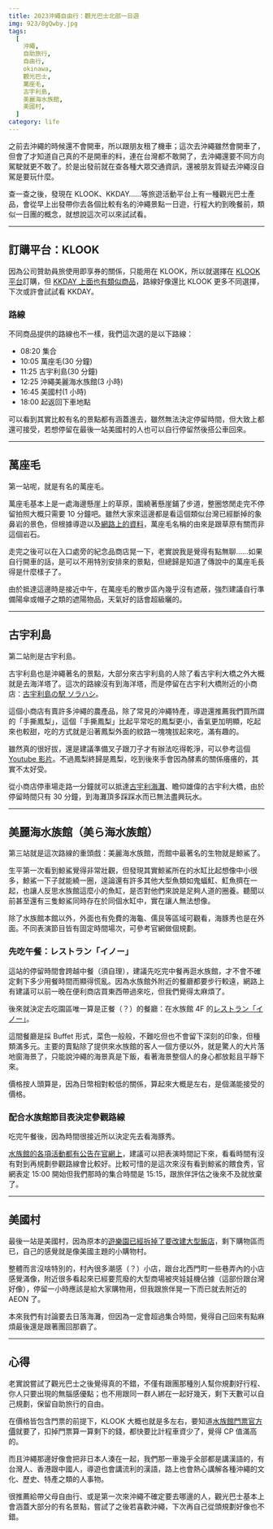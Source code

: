 ```yaml
---
title: 2023沖繩自由行：觀光巴士北部一日遊
img: 923/8gQwby.jpg
tags:
  [
    沖繩,
    自助旅行,
    自由行,
    okinawa,
    觀光巴士,
    萬座毛,
    古宇利島,
    美麗海水族館,
    美國村,
  ]
category: life
---
```


之前去沖繩的時候還不會開車，所以跟朋友租了機車；這次去沖繩雖然會開車了，但會了才知道自己真的不是開車的料，連在台灣都不敢開了，去沖繩還要不同方向駕駛就更不敢了。於是出發前就在查各種大眾交通資訊，還被朋友質疑去沖繩沒自駕是要玩什麼。

查一查之後，發現在 KLOOK、KKDAY……等旅遊活動平台上有一種觀光巴士產品，會從早上出發帶你去各個比較有名的沖繩景點一日遊，行程大約到晚餐前，類似一日團的概念，就想說這次可以來試試看。

<!--more-->

---

## 訂購平台：KLOOK

因為公司贊助員旅使用即享券的關係，只能用在 KLOOK，所以就選擇在 [KLOOK 平台](https://www.klook.com/zh-TW/activity/19157-north-okinawa-okinawa-churaumi-aquarium-cape-manza-join-bus-tour/)訂購，但 [KKDAY 上面也有類似商品](https://www.kkday.com/zh-tw/product/productlist?page=1&keyword=%E6%B2%96%E7%B9%A9%20%E8%A7%80%E5%85%89%E5%B7%B4%E5%A3%AB&qs=%E6%B2%96%E7%B9%A9%20%E8%A7%80%E5%85%89%E5%B7%B4%E5%A3%AB)，路線好像還比 KLOOK 更多不同選擇，下次或許會試試看 KKDAY。

<article-img img="922/KZ2phf.jpg" aspect-ratio="4/3"></article-img>

### 路線

不同商品提供的路線也不一樣，我們這次選的是以下路線：

- 08:20 集合
- 10:05 萬座毛(30 分鐘)
- 11:25 古宇利島(30 分鐘)
- 12:25 沖繩美麗海水族館(3 小時)
- 16:45 美國村(1 小時)
- 18:00 起返回下車地點

可以看到其實比較有名的景點都有涵蓋進去，雖然無法決定停留時間，但大致上都還可接受，若想停留在最後一站美國村的人也可以自行停留然後搭公車回來。

---

## 萬座毛

<article-img img="922/xa0fff.jpg" aspect-ratio="4/3"></article-img>

第一站呢，就是有名的萬座毛。

萬座毛基本上是一處海邊懸崖上的草原，圍繞著懸崖鋪了步道，整圈悠閒走完不停留拍照大概只需要 10 分鐘吧。雖然大家來這邊都是看這個類似台灣已經斷掉的象鼻岩的景色，但根據導遊以及[網路上的資料](https://tc.tabirai.net/sightseeing/article/okinawa-manzamo/)，萬座毛名稱的由來是跟草原有關而非這個岩石。

走完之後可以在入口處旁的紀念品商店晃一下，老實說我是覺得有點無聊……如果自行開車的話，是可以不用特別安排來的景點，但總歸是知道了傳說中的萬座毛長得是什麼樣子了。

由於抵達這邊時是接近中午，在萬座毛的散步區內幾乎沒有遮蔽，強烈建議自行準備陽傘或帽子之類的遮陽物品，天氣好的話會超級曬的。

---

## 古宇利島

<article-img img="923/7v1ib9.jpg" aspect-ratio="4/3"></article-img>

第二站則是古宇利島。

古宇利島也是沖繩著名的景點，大部分來古宇利島的人除了看古宇利大橋之外大概就是去海洋塔了。這次的路線沒有到海洋塔，而是停留在古宇利大橋附近的小商店：[古宇利島の駅 ソラハシ](https://sora-hashi.com/)。

這個小商店有賣許多沖繩的農產品，除了常見的沖繩特產，導遊還推薦我們買所謂的「手撕鳳梨」，這個「手撕鳳梨」比起平常吃的鳳梨更小，香氣更加明顯，吃起來也較甜，吃的方式就是沿著鳳梨外面的紋路一塊塊拔起來吃，滿有趣的。

<article-img img="922/Yq03vM.jpg" aspect-ratio="4/3"></article-img>

雖然真的很好拔，還是建議準備叉子跟刀子才有辦法吃得乾淨，可以參考這個 [Youtube 影片](https://www.youtube.com/watch?v=kHHJ0R4QUgg)。不過鳳梨終歸是鳳梨，吃到後來手會因為酵素的關係癢癢的，其實不太好受。

從小商店停車場走路一分鐘就可以抵達[古宇利海灘](https://maps.app.goo.gl/dqEoYK1RbL7LV3Pw5)、瞻仰雄偉的古宇利大橋，由於停留時間只有 30 分鐘，到海灘頂多踩踩水而已無法盡興玩水。

---

## 美麗海水族館（美ら海水族館）

<article-img img="923/8gQwby.jpg" aspect-ratio="4/3"></article-img>

第三站就是這次路線的重頭戲：美麗海水族館，而館中最著名的生物就是鯨鯊了。

生平第一次看到鯨鯊覺得非常壯觀，但發現其實鯨鯊所在的水缸比起想像中小很多，鯨鯊一下子就能繞一圈，遑論還有許多其他大型魚類如鬼蝠魟、魟魚擠在一起，也讓人反思水族館這麼小的魚缸，是否對他們來說是足夠人道的圈養。聽聞以前甚至還有三隻鯨鯊同時存在於同個水缸中，實在讓人無法想像。

除了水族館本館以外，外面也有免費的海龜、儒艮等區域可觀看，海豚秀也是在外面。不同表演節目皆有固定時間場次，可參考官網做個規劃。

### 先吃午餐：レストラン「イノー」

這站的停留時間會跨越中餐（須自理），建議先吃完中餐再逛水族館，才不會不確定剩下多少用餐時間而顯得慌亂。因為水族館外附近的餐廳都要步行較遠，網路上有建議可以前一晚在便利商店買東西帶過來吃，但我們覺得太麻煩了。

後來就決定去吃園區唯一算是正餐（？）的餐廳：在水族館 4F 的[レストラン「イノー」](https://churaumi.okinawa/area/restaurant/inoh/)。

<article-img img="924/obdKNN.jpg" aspect-ratio="4/3"></article-img>

這間餐廳是採 Buffet 形式，菜色一般般，不難吃但也不會留下深刻的印象，但種類滿多元。主要的賣點除了提供來水族館的客人一個方便以外，就是驚人的大片落地窗海景了，只能說沖繩的海景真是下飯，看著海景整個人的身心都放鬆且平靜下來。

價格按人頭算是<text-price currency="JPY" price="2200"></text-price>，因為日幣相對較低的關係，算起來大概是<text-price currency="TWD" price="500"></text-price>左右，是個滿能接受的價格。

### 配合水族館節目表決定參觀路線

吃完午餐後，因為時間很接近所以決定先去看海豚秀。

[水族館的各項活動都有公告在官網上](https://churaumi.okinawa/tc/program/)，建議可以把表演時間記下來，看看時間有沒有對到再規劃參觀路線會比較好。比較可惜的是這次來沒有看到鯨鯊的餵食秀，官網表定 15:00 開始但我們那時的集合時間是 15:15，跟旅伴評估之後來不及就放棄了。

---

## 美國村

<article-img img="922/RbW4Cd.jpg" aspect-ratio="4/3"></article-img>

最後一站是美國村，因為原本的[遊樂園已經拆掉了要改建大型飯店](https://okinawa.letsgojp.com/archives/518614/)，剩下購物區而已，自己的感覺就是像美國主題的小購物村。

整體而言沒啥特別的，村內很多潮感（？）小店，跟台北西門町一些巷弄內的小店感覺滿像，附近很多看起來已經要荒廢的大型商場被夾娃娃機佔據（這部份跟台灣好像），停留一小時應該是給大家購物用，但我跟旅伴晃一下而已就去附近的 AEON 了。

本來我們有討論要去日落海灘，但因為一定會超過集合時間，覺得自己回來有點麻煩最後還是跟著團回那霸了。

---

## 心得

老實說嘗試了觀光巴士之後覺得真的不錯，不僅有跟團那種別人幫你規劃好行程、你人只要出現的無腦感優點；也不用跟同一群人綁在一起好幾天，剩下天數可以自己規劃，保留自助旅行的自由。

在價格皆包含門票的前提下，KLOOK 大概也就是<text-price currency="TWD" price="1000"></text-price>多左右，要知道[水族館門票官方價](https://churaumi.okinawa/sp/tc/guide/info/)就要<text-price currency="JPY" price="2180"></text-price>了，扣掉門票算一算剩下的錢，都快要比計程車資少了，覺得 CP 值滿高的。

而且沖繩那邊好像會把非日本人湊在一起，我們那一車幾乎全部都是講漢語的，有台灣人、香港跟中國人，導遊也會講流利的漢語，路上也會熱心講解各種沖繩的文化、歷史、特產之類的人事物。

很推薦給帶父母自由行、或是第一次來沖繩不確定要去哪邊的人，觀光巴士基本上會涵蓋大部分的有名景點，嘗試了之後若喜歡沖繩，下次再自己從頭規劃好像也不錯。
